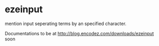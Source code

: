ezeinput
========

mention input seperating terms by an specified character.


Documentations to be at http://blog.encodez.com/downloads/ezeinput soon
